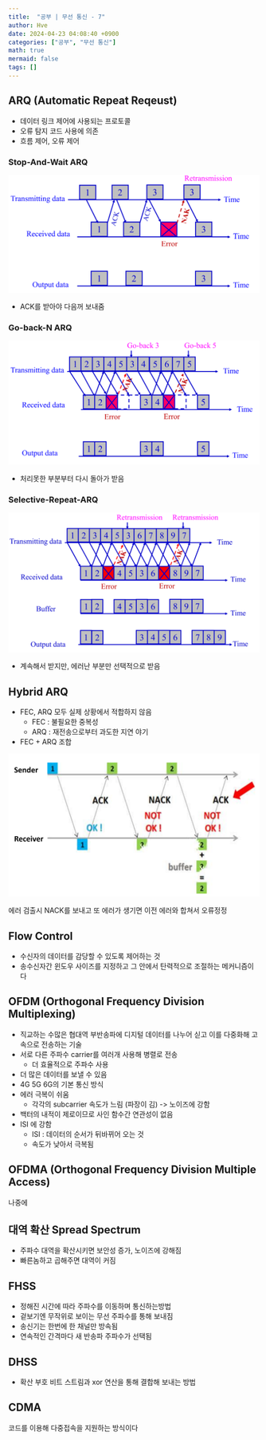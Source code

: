 ```yaml
---
title:  "공부 | 무선 통신 - 7"
author: Hve
date: 2024-04-23 04:08:40 +0900
categories: ["공부", "무선 통신"]
math: true
mermaid: false
tags: []
---
```


## ARQ (Automatic Repeat Reqeust)

- 데이터 링크 제어에 사용되는 프로토콜
- 오류 탐지 코드 사용에 의존
- 흐름 제어, 오류 제어

### Stop-And-Wait ARQ

![alt](/assets/img/wireless/24.png)

- ACK를 받아야 다음꺼 보내줌

### Go-back-N ARQ

![alt](/assets/img/wireless/25.png)

- 처리못한 부분부터 다시 돌아가 받음

### Selective-Repeat-ARQ

![alt](/assets/img/wireless/26.png)

- 계속해서 받지만, 에러난 부분만 선택적으로 받음

## Hybrid ARQ

- FEC, ARQ 모두 실제 상황에서 적합하지 않음
    - FEC : 불필요한 중복성
    - ARQ : 재전송으로부터 과도한 지연 야기
- FEC + ARQ 조합

![alt](/assets/img/wireless/27.png)

에러 검출시 NACK를 보내고 또 에러가 생기면 이전 에러와 합쳐서 오류정정

## Flow Control

- 수신자의 데이터를 감당할 수 있도록 제어하는 것
- 송수신자간 윈도우 사이즈를 지정하고 그 안에서 탄력적으로 조절하는 메커니즘이다

## OFDM (Orthogonal Frequency Division Multiplexing)

- 직교하는 수많은 협대역 부반송파에 디지털 데이터를 나누어 싣고 이를 다중화해 고속으로 전송하는 기술
- 서로 다른 주파수 carrier를 여러개 사용해 병렬로 전송
    - 더 효율적으로 주파수 사용
- 더 많은 데이터를 보낼 수 있음
- 4G 5G 6G의 기본 통신 방식
- 에러 극복이 쉬움
    - 각각의 subcarrier 속도가 느림 (파장이 김) -> 노이즈에 강함
- 백터의 내적이 제로이므로 사인 함수간 연관성이 없음
- ISI 에 강함
    - ISI : 데이터의 순서가 뒤바뀌어 오는 것
    - 속도가 낮아서 극복됨


## OFDMA (Orthogonal Frequency Division Multiple Access)

나중에


## 대역 확산 Spread Spectrum

- 주파수 대역을 확산시키면 보안성 증가, 노이즈에 강해짐
- 빠른놈하고 곱해주면 대역이 커짐

## FHSS

- 정해진 시간에 따라 주파수를 이동하며 통신하는방법
- 겉보기엔 무작위로 보이는 무선 주파수를 통해 보내짐
- 송신기는 한번에 한 채널만 방속됨
- 연속적인 간격마다 새 반송파 주파수가 선택됨

## DHSS

- 확산 부호 비트 스트림과 xor 연산을 통해 결합해 보내는 방법

## CDMA

코드를 이용해 다중접속을 지원하는 방식이다